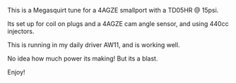 This is a Megasquirt tune for a 4AGZE smallport with a TD05HR @ 15psi.

Its set up for coil on plugs and a 4AGZE cam angle sensor, and using 440cc injectors.

This is running in my daily driver AW11, and is working well.

No idea how much power its making! But its a blast.

Enjoy!
